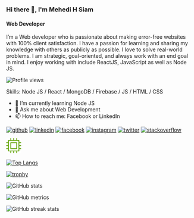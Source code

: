 <!-- ![Web Developer](https://scontent.fdac8-1.fna.fbcdn.net/v/t1.6435-9/165002402_2941517186167789_152385527892614165_n.jpg?_nc_cat=100&ccb=1-5&_nc_sid=174925&_nc_eui2=AeGWnpwRsGA99dENm38qkPfAS6nG7lzENElLqcbuXMQ0SW3ep-3Re6xyqtCy9i8ClBn7J6N9sO0eZpTmFQSDYzfd&_nc_ohc=qeE0pWsE3p8AX88CJ2Z&_nc_ht=scontent.fdac8-1.fna&oh=21361f0d2dbcacc8836a4aa0549203f2&oe=61C385C7) -->

### Hi there 👋, I'm Mehedi H Siam
#### Web Developer


I’m a Web developer who is passionate about making error-free websites with 100% client satisfaction. I have a passion for learning and sharing my knowledge with others as publicly as possible. I love to solve real-world problems. I am strategic, goal-oriented, and always work with an end goal in mind. I enjoy working with include ReactJS, JavaScript as well as Node JS.

![Profile views](https://gpvc.arturio.dev/mehedihsiam)

Skills: Node JS / React / MongoDB / Firebase / JS / HTML / CSS

- 🌱 I’m currently learning Node JS 
- 💬 Ask me about Web Development 
- 📫 How to reach me: Facebook or LinkedIn 


[<img src='https://cdn.jsdelivr.net/npm/simple-icons@3.0.1/icons/github.svg' alt='github' height='40'>](https://github.com/mehedihsiam)  [<img src='https://cdn.jsdelivr.net/npm/simple-icons@3.0.1/icons/linkedin.svg' alt='linkedin' height='40'>](https://www.linkedin.com/in/mehedihsiam/)  [<img src='https://cdn.jsdelivr.net/npm/simple-icons@3.0.1/icons/facebook.svg' alt='facebook' height='40'>](https://www.facebook.com/mehedihsiam537)  [<img src='https://cdn.jsdelivr.net/npm/simple-icons@3.0.1/icons/instagram.svg' alt='instagram' height='40'>](https://www.instagram.com/mehedihsiam/)  [<img src='https://cdn.jsdelivr.net/npm/simple-icons@3.0.1/icons/twitter.svg' alt='twitter' height='40'>](https://twitter.com/mehedihsiam)  [<img src='https://cdn.jsdelivr.net/npm/simple-icons@3.0.1/icons/stackoverflow.svg' alt='stackoverflow' height='40'>](https://stackoverflow.com/users/16839227)  

<a href='https://docs.github.com/en/developers'><img src='https://raw.githubusercontent.com/acervenky/animated-github-badges/master/assets/devbadge.gif' width='40' height='40'></a> 


[![Top Langs](https://github-readme-stats.vercel.app/api/top-langs/?username=anuraghazra&layout=compact)](https://github.com/anuraghazra/github-readme-stats)

[![trophy](https://github-profile-trophy.vercel.app/?username=mehedihsiam)](https://github.com/ryo-ma/github-profile-trophy)




![GitHub stats](https://github-readme-stats.vercel.app/api?username=mehedihsiam&show_icons=true)  

![GitHub metrics](https://metrics.lecoq.io/mehedihsiam)

![GitHub streak stats](https://github-readme-streak-stats.herokuapp.com/?user=mehedihsiam)  

  
